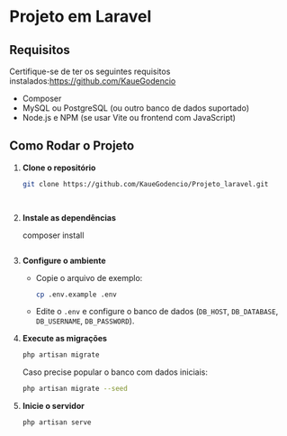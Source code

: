 # Projeto em Laravel

## Requisitos
Certifique-se de ter os seguintes requisitos instalados:https://github.com/KaueGodencio
- Composer
- MySQL ou PostgreSQL (ou outro banco de dados suportado)
- Node.js e NPM (se usar Vite ou frontend com JavaScript)

## Como Rodar o Projeto

1. **Clone o repositório**
   ```bash
   git clone https://github.com/KaueGodencio/Projeto_laravel.git
   
  
2. **Instale as dependências**
   
   composer install
   ```

3. **Configure o ambiente**
   - Copie o arquivo de exemplo:
     ```bash
     cp .env.example .env
     ```
   - Edite o `.env` e configure o banco de dados (`DB_HOST`, `DB_DATABASE`, `DB_USERNAME`, `DB_PASSWORD`).

4. **Execute as migrações**
   ```bash
   php artisan migrate
   ```

   Caso precise popular o banco com dados iniciais:
   ```bash
   php artisan migrate --seed
   ```

5. **Inicie o servidor**
   ```bash
   php artisan serve
   ```
  



